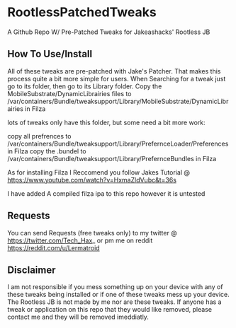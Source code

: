# RootlessPatchedTweaks
A Github Repo W/ Pre-Patched Tweaks for Jakeashacks' Rootless JB

## How To Use/Install

All of these tweaks are pre-patched with Jake's Patcher. That makes this process quite a bit more simple for users. When Searching for a tweak just go to its folder, then go to its Library folder. Copy the MobileSubstrate/DynamicLibrairies files to /var/containers/Bundle/tweaksupport/Library/MobileSubstrate/DynamicLibrairies in Filza

lots of tweaks only have this folder, but some need a bit more work:

copy all prefrences to /var/containers/Bundle/tweaksupport/Library/PrefernceLoader/Preferences in Filza
copy the .bundel to /var/containers/Bundle/tweaksupport/Library/PrefernceBundles in Filza

As for installing Filza I Reccomend you follow Jakes Tutorial @ https://www.youtube.com/watch?v=HxmaZldVubc&t=36s

I have added A compiled filza ipa to this repo however it is untested

## Requests

You can send Requests (free tweaks only) to my twitter @ https://twitter.com/Tech_Hax_ or pm me on reddit https://reddit.com/u/Lermatroid

## Disclaimer

I am not responsible if you mess something up on your device with any of these tweaks being installed or if one of these tweaks mess up your device. The Rootless JB is not made by me nor are these tweaks. If anyone has a tweak or application on this repo that they would like removed, please contact me and they will be removed imeddiatly.
